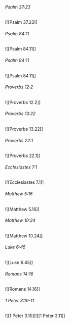 ###### Psalm 37:23

![[Psalm 37.23]]

###### Psalm 84:11

![[Psalm 84.11]]

###### Psalm 84:11

![[Psalm 84.11]]

###### Proverbs 12:2

![[Proverbs 12.2]]

###### Proverbs 13:22

![[Proverbs 13.22]]

###### Proverbs 22:1

![[Proverbs 22.1]]

###### Ecclesiastes 7:1

![[Ecclesiastes 7.1]]

###### Matthew 5:16

![[Matthew 5.16]]

###### Matthew 10:24

![[Matthew 10.24]]

###### Luke 6:45

![[Luke 6.45]]

###### Romans 14:16

![[Romans 14.16]]

###### 1 Peter 3:10-11

![[1 Peter 3.10]]![[1 Peter 3.11]]